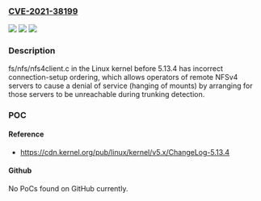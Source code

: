 ### [CVE-2021-38199](https://cve.mitre.org/cgi-bin/cvename.cgi?name=CVE-2021-38199)
![](https://img.shields.io/static/v1?label=Product&message=n%2Fa&color=blue)
![](https://img.shields.io/static/v1?label=Version&message=n%2Fa&color=blue)
![](https://img.shields.io/static/v1?label=Vulnerability&message=n%2Fa&color=brighgreen)

### Description

fs/nfs/nfs4client.c in the Linux kernel before 5.13.4 has incorrect connection-setup ordering, which allows operators of remote NFSv4 servers to cause a denial of service (hanging of mounts) by arranging for those servers to be unreachable during trunking detection.

### POC

#### Reference
- https://cdn.kernel.org/pub/linux/kernel/v5.x/ChangeLog-5.13.4

#### Github
No PoCs found on GitHub currently.

